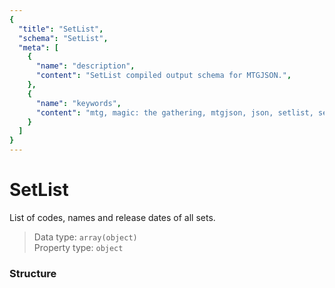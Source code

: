 ```yaml
---
{
  "title": "SetList",
  "schema": "SetList",
  "meta": [
    {
      "name": "description",
      "content": "SetList compiled output schema for MTGJSON.",
    },
    {
      "name": "keywords",
      "content": "mtg, magic: the gathering, mtgjson, json, setlist, set list",
    }
  ]
}
---
```


# SetList

List of codes, names and release dates of all sets.

> Data type: `array(object)`  
> Property type: `object`  

### Structure

<GenerateTable/>